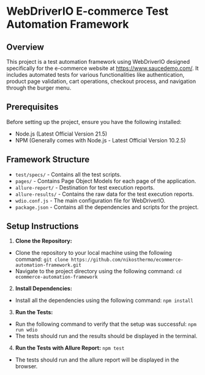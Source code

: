 # WebDriverIO E-commerce Test Automation Framework

## Overview
This project is a test automation framework using WebDriverIO designed specifically for the e-commerce website at https://www.saucedemo.com/. It includes automated tests for various functionalities like authentication, product page validation, cart operations, checkout process, and navigation through the burger menu.

## Prerequisites
Before setting up the project, ensure you have the following installed:
- Node.js (Latest Official Version 21.5)
- NPM (Generally comes with Node.js - Latest Official Version 10.2.5)

## Framework Structure
- `test/specs/` - Contains all the test scripts.
- `pages/` - Contains Page Object Models for each page of the application.
- `allure-report/` - Destination for test execution reports.
- `allure-results/` - Contains the raw data for the test execution reports.
- `wdio.conf.js` - The main configuration file for WebDriverIO.
- `package.json` - Contains all the dependencies and scripts for the project.

## Setup Instructions
1. **Clone the Repository:**
- Clone the repository to your local machine using the following command:
```git clone https://github.com/nikosthermo/ecommerce-automation-framework.git```
- Navigate to the project directory using the following command:
```cd ecommerce-automation-framework```
2. **Install Dependencies:**
- Install all the dependencies using the following command:
```npm install```
3. **Run the Tests:**
- Run the following command to verify that the setup was successful:
```npm run wdio```
- The tests should run and the results should be displayed in the terminal.
4. **Run the Tests with Allure Report:**
```npm test```
- The tests should run and the allure report will be displayed in the browser.